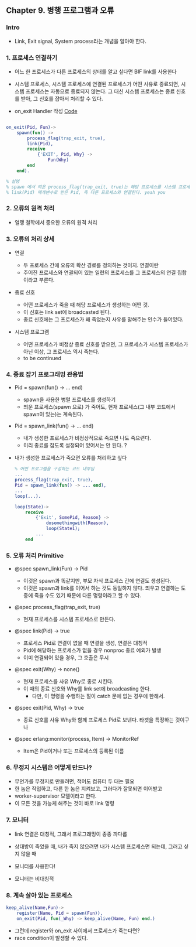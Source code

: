 ## Chapter 9. 병행 프로그램과 오류

### Intro

* Link, Exit signal, System process라는 개념을 알아야 한다.

### 1. 프로세스 연결하기

* 어느 한 프로세스가 다른 프로세스의 상태를 알고 싶다면 BIF link를 사용한다
* 시스템 프로세스, 시스템 프로세스에 연결된 프로세스가 어떤 사유로 종료되면, 시스템 프로세스는 자동으로 종료되지 않는다. 그 대신 시스템 프로세스는 종료 신호를 받아, 그 신호를 잡아서 처리할 수 있다.

* on_exit Handler 작성 [Code](./onExit/onExit.erl)

```erlang

on_exit(Pid, Fun)->
    spawn(fun() ->
        process_flag(trap_exit, true),
        link(Pid),
        receive
            {'EXIT', Pid, Why} ->
                Fun(Why)
        end
    end).

```

```erlang
% 설명 
% spawn 에서 띄운 process_flag(trap_exit, true)는 해당 프로세스를 시스템 프로세스로 전환, 그래 I am ready to hear you,
% link(Pid) 매개변수로 받은 Pid, 즉 다른 프로세스와 연결한다. yeah you

```

### 2. 오류의 원격 처리 

* 얼랭 철학에서 중요한 오류의 원격 처리

### 3. 오류의 처리 상세

* 연결 
    * 두 프로세스 간에 오류의 확산 경로를 정의하는 것이지. 연결이란
    * 주어진 프로세스와 연괼되어 있는 일련의 프로세스를 그 프로세스의 연결 집합이라고 부른다.

* 종료 신호
    * 어떤 프로세스가 죽을 때 해당 프로세스가 생성하는 어떤 것.
    * 이 신호는 link set에 broadcasted 된다.
    * 종료 신호에는 그 프로세스가 왜 죽었는지 사유를 말해주는 인수가 들어있다.


* 시스템 프로그램
    * 어떤 프로세스가 비정상 종료 신호를 받으면, 그 프로세스가 시스템 프로세스가 아닌 이상, 그 프로세스 역시 죽는다.
    * to be continued


### 4. 종료 잡기 프로그래밍 관용법

* Pid = spawn(fun() -> ... end)
    * spawn을 사용한 병렬 프로세스를 생성하기
    * 띄운 프로세스(spawn 으로) 가 죽어도, 현재 프로세스(그 내부 코드에서 spawn이 있는)는 계속된다.

* Pid = spawn_link(fun() -> ... end)
    * 내가 생성한 프로세스가 비정상적으로 죽으면 나도 죽으련다.
    * 미리 종료를 잡도록 설정되어 있어서는 안 된다. ?

* 내가 생성한 프로세스가 죽으면 오류를 처리하고 싶다
    ```erlang
    % 어떤 프로그램을 구성하는 코드 내부임
    ...
    process_flag(trap_exit, true),
    Pid = spawn_link(fun() -> ... end),
    ...
    loop(...).

    loop(State)->
        receive
            {'Exit', SomePid, Reason} ->
                dosomethingwith(Reason),
                loop(State1);
            ...
        end
    ```

### 5. 오류 처리 Primitive

* @spec spawn_link(Fun) -> Pid
    * 이것은 spawn과 똑같지만, 부모 자식 프로세스 간에 연결도 생성된다. 
    * 이것은 spawn과 link를 이어서 하는 것도 동일하지 않다. 띄우고 연결하는 도중에 죽을 수도 있기 때문에 다른 명령이라고 할 수 있다. 

* @spec process_flag(trap_exit, true)
    * 현재 프로세스를 시스템 프로세스로 만든다. 

* @spec link(Pid) -> true
    * 프로세스 Pid로 연결이 없을 때 연결을 생성, 연결은 대칭적 
    * Pid에 해당하는 프로세스가 없을 경우 nonproc 종료 예외가 발생 
    * 이미 연결되어 있을 경우, 그 호출은 무시

* @spec exit(Why) -> none()
    * 현재 프로세스를 사유 Why로 종료 시킨다. 
    * 이 때의 종료 신호와 Why를 link set에 broadcasting 한다.
        * 다만, 이 명령을 수행하는 절이 catch 문에 없는 경우에 한해서.

* @spec exit(Pid, Why) -> true
    * 종료 신호를 사유 Why와 함께 프로세스 Pid로 보낸다. 타겟을 특정하는 것이구나

* @spec erlang:monitor(process, Item) -> MonitorRef
    * Item은 Pid이거나 또는 프로세스의 등록된 이름 

### 6. 무정지 시스템은 어떻게 만드나?

* 무언가를 무정지로 만들려면, 적어도 컴퓨터 두 대는 필요
* 한 놈은 작업하고, 다른 한 놈은 지켜보고, 그러다가 잘못되면 이어받고
* worker-supervisor 모델이라고 한다.
* 이 모든 것을 가능케 해주는 것이 바로 link 명령 


### 7. 모니터

* link 연결은 대칭적, 그래서 프로그래밍이 종종 까다롭
* 상대방이 죽었을 때, 내가 죽지 않으려면 내가 시스템 프로세스면 되는데, 그러고 싶지 않을 때
* 모니터를 사용한다!

* 모니터는 비대칭적

### 8. 계속 살아 있는 프로세스

```erlang
keep_alive(Name,Fun)->
    register(Name, Pid = spawn(Fun)),
    on_exit(Pid, fun(_Why) -> keep_alive(Name, Fun) end.)
```

* 그런데 register와 on_exit 사이에서 프로세스가 죽는다면?
* race condition이 발생할 수 있다. 